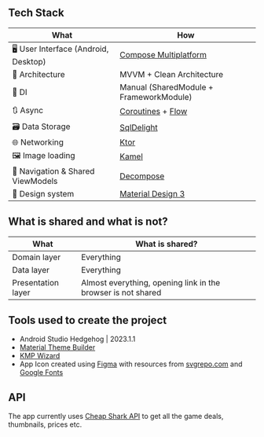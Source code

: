 ## Tech Stack

| What                                    | How                                                                                                                                                                             |
|-----------------------------------------|---------------------------------------------------------------------------------------------------------------------------------------------------------------------------------|
| 🖥️ User Interface (Android, Desktop)    | [Compose Multiplatform](https://www.jetbrains.com/lp/compose-multiplatform/)                                                                                                          |
| 🧩 Architecture                         | MVVM + Clean Architecture                                                                                                        |
| 💉 DI                                   | Manual (SharedModule + FrameworkModule)                                                                                                                                                 |
| 🔃 Async                                | [Coroutines](https://kotlinlang.org/docs/coroutines-overview.html) + [Flow](https://kotlinlang.org/docs/flow.html) | |
| 🗃️ Data Storage                         | [SqlDelight](https://github.com/cashapp/sqldelight) 
| 🌐 Networking                           | [Ktor](https://ktor.io/docs/getting-started-ktor-client.html)
| 🖼️ Image loading                        | [Kamel](https://github.com/Kamel-Media/Kamel)
| 🧭 Navigation & Shared ViewModels       | [Decompose](https://github.com/arkivanov/Decompose)
| 🎨 Design system                        | [Material Design 3](https://m3.material.io/)

## What is shared and what is not?
| What                                    | What is shared?                                                                                                                                                                            |
|-----------------------------------------|---------------------------------------------------------------------------------------------------------------------------------------------------------------------------------|
| Domain layer                            | Everything
| Data layer                              | Everything
| Presentation layer                      | Almost everything, opening link in the browser is not shared

## Tools used to create the project

* Android Studio Hedgehog | 2023.1.1
* [Material Theme Builder](https://material-foundation.github.io/material-theme-builder)
* [KMP Wizard](https://kmp.jetbrains.com/)
* App Icon created using [Figma](https://www.figma.com/) with resources from [svgrepo.com](svgrepo.com) and [Google Fonts](https://fonts.google.com/icons)

## API
The app currently uses [Cheap Shark API](https://apidocs.cheapshark.com/#a2620d3f-683e-0396-61e7-3fe4d30ea376) to get all the game deals, thumbnails, prices etc.
